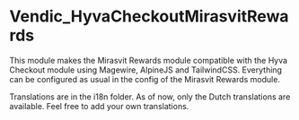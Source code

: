 # Vendic_HyvaCheckoutMirasvitRewards

This module makes the Mirasvit Rewards module compatible with the Hyva Checkout module using Magewire, AlpineJS and TailwindCSS. Everything can be configured as usual in the config of the Mirasvit Rewards module.

Translations are in the i18n folder. As of now, only the Dutch translations are available. Feel free to add your own translations.
